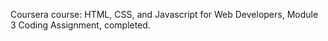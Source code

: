 Coursera course: HTML, CSS, and Javascript for Web Developers, Module 3 Coding Assignment, completed.
